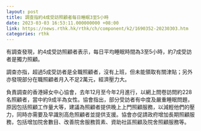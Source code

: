 ```yaml
---
layout: post
title: 調查指約4成受訪照顧者每日睡眠3至5小時
date: 2023-03-03 16:53:11.000000000 +08:00
link: https://news.rthk.hk/rthk/ch/component/k2/1690352-20230303.htm
categories: rthk
---
```


有調查發現，約4成受訪照顧者表示，每日平均睡眠時間為3至5小時，約7成受訪者是獨力照顧。

調查亦指，超過5成受訪者是全職照顧者，沒有上班，但未能領取有關津貼；另外亦發現部分在職照顧者月入不足2萬元，經濟壓力大。 

負責調查的香港婦女中心協會，去年12月至今年2月進行，以網上問卷訪問約228名照顧者，當中約9成半為女性。協會指出，部分受訪者有中度及嚴重睡眠問題，原因包括照顧工作量大等，建議為照顧者提供晚上上門照顧服務，以減輕他們的壓力，同時亦需要及早識別高危照顧者並提供支援。協會亦促請政府增加長期照顧服務，包括增加院舍數目、改善院舍服務質素、資助社區照顧及院舍照顧服務等。
